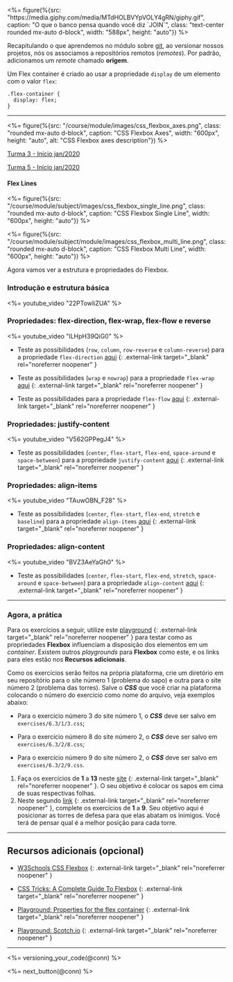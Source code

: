 <%= figure(%{src: "https:\/\/media.giphy.com/media/MTdHOLBVYpVOLY4gRN/giphy.gif", caption: "O que o banco pensa quando você diz \`JOIN\`", class: "text-center rounded mx-auto d-block", width: "588px", height: "auto"}) %>

Recapitulando o que aprendemos no módulo sobre [git](/course/intro/git), ao versionar nossos projetos, nós os associamos a repositórios remotos (_remotes_). Por padrão, adicionamos um *remote* chamado **origem**.

Um Flex container é criado ao usar a propriedade `display` de um elemento com o valor `flex`:

```language-css
.flex-container {
  display: flex;
}
```

---

<%= figure(%{src: "/course/module/images/css_flexbox_axes.png", class: "rounded mx-auto d-block", caption: "CSS Flexbox Axes", width: "600px", height: "auto", alt: "CSS Flexbox axes description"}) %>

[Turma 3 - Início jan/2020](/test/support/course/module/subject/sd-cohort-3)

[Turma 5 - Início jan/2020](#sd-cohort-5)

#### Flex Lines

<%= figure(%{src: "/course/module/subject/images/css_flexbox_single_line.png", class: "rounded mx-auto d-block", caption: "CSS Flexbox Single Line", width: "600px", height: "auto"}) %>

<%= figure(%{src: "/course/module/subject/module/images/css_flexbox_multi_line.png", class: "rounded mx-auto d-block", caption: "CSS Flexbox Multi Line", width: "600px", height: "auto"}) %>

Agora vamos ver a estrutura e propriedades do Flexbox.

### Introdução e estrutura básica

<%= youtube_video "22PTowIiZUA" %>

### Propriedades: flex-direction, flex-wrap, flex-flow e reverse

<%= youtube_video "ILHpH39QiG0" %>

* Teste as possibilidades (`row`, `column`, `row-reverse` e `column-reverse`) para a propriedade `flex-direction` [aqui](https://www.w3schools.com/css/tryit.asp?filename=trycss3_flexbox_flex-direction_column) {: .external-link target="_blank" rel="noreferrer noopener" }

* Teste as possibilidades (`wrap` e `nowrap`) para a propriedade `flex-wrap` [aqui](https://www.w3schools.com/css/tryit.asp?filename=trycss3_flexbox_flex-wrap_wrap) {: .external-link target="_blank" rel="noreferrer noopener" }

* Teste as possibilidades para a propriedade `flex-flow` [aqui](https://www.w3schools.com/css/tryit.asp?filename=trycss3_flexbox_flex-flow_row_wrap) {: .external-link target="_blank" rel="noreferrer noopener" }

### Propriedades: justify-content

<%= youtube_video "V562GPPegJ4" %>

* Teste as possibilidades (`center`, `flex-start`, `flex-end`, `space-around` e `space-between`) para a propriedade `justify-content` [aqui](https://www.w3schools.com/css/tryit.asp?filename=trycss3_flexbox_justify-content_center) {: .external-link target="_blank" rel="noreferrer noopener" }

### Propriedades: align-items

<%= youtube_video "TAuwOBN_F28" %>

* Teste as possibilidades (`center`, `flex-start`, `flex-end`, `stretch` e `baseline`) para a propriedade `align-items` [aqui](https://www.w3schools.com/css/tryit.asp?filename=trycss3_flexbox_align-items_baseline) {: .external-link target="_blank" rel="noreferrer noopener" }

### Propriedades: align-content

<%= youtube_video "BVZ3AeYaGh0" %>

* Teste as possibilidades (`center`, `flex-start`, `flex-end`, `stretch`, `space-around` e `space-between`) para a propriedade `align-content` [aqui](https://www.w3schools.com/css/tryit.asp?filename=trycss3_flexbox_align-content_space-between) {: .external-link target="_blank" rel="noreferrer noopener" }

---

### Agora, a prática

Para os exercícios a seguir, utilize este [playground](https://the-echoplex.net/flexyboxes/) {: .external-link target="_blank" rel="noreferrer noopener" } para testar como as propriedades **Flexbox** influenciam a disposição dos elementos em um *container*. Existem outros *playgrounds* para **Flexbox** como este, e os links para eles estão nos **Recursos adicionais**.

Como os exercícios serão feitos na própria plataforma, crie um diretório em seu repositório para o site número 1 (problema do sapo) e outra para o site número 2 (problema das torres).
Salve o ***CSS*** que você criar na plataforma colocando o número do exercício como nome do arquivo, veja exemplos abaixo:

- Para o exercício número 3 do site número 1, o ***CSS*** deve ser salvo em `exercises/6.3/1/3.css`;

- Para o exercício número 8 do site número 2, o ***CSS*** deve ser salvo em `exercises/6.3/2/8.css`;

- Para o exercício número 9 do site número 2, o ***CSS*** deve ser salvo em `exercises/6.3/2/9.css`.

1. Faça os exercícios de **1** a **13** neste [site](https://flexboxfroggy.com/) {: .external-link target="_blank" rel="noreferrer noopener" }. O seu objetivo é colocar os sapos em cima de suas respectivas folhas.
2. Neste segundo [link](http://www.flexboxdefense.com/) {: .external-link target="_blank" rel="noreferrer noopener" }, complete os exercícios de **1** a **9**. Seu objetivo aqui é posicionar as torres de defesa para que elas abatam os inimigos. Você terá de pensar qual é a melhor posição para cada torre.

---

## Recursos adicionais (opcional)

* [W3Schools CSS Flexbox](https://www.w3schools.com/css/css3_flexbox.asp) {: .external-link target="_blank" rel="noreferrer noopener" }

* [CSS Tricks: A Complete Guide To Flexbox](https://css-tricks.com/snippets/css/a-guide-to-flexbox/) {: .external-link target="_blank" rel="noreferrer noopener" }

* [Playground: Properties for the flex container](https://codepen.io/enxaneta/full/adLPwv) {: .external-link target="_blank" rel="noreferrer noopener" }

* [Playground: Scotch.io](https://demos.scotch.io/visual-guide-to-css3-flexbox-flexbox-playground/demos/) {: .external-link target="_blank" rel="noreferrer noopener" }

---

<%= versioning_your_code(@conn) %>

<%= next_button(@conn) %>
